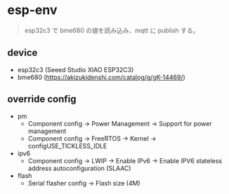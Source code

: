 # esp-env

> esp32c3 で bme680 の値を読み込み、mqtt に publish する。

## device

- esp32c3 (Seeed Studio XIAO ESP32C3)
- bme680 (https://akizukidenshi.com/catalog/g/gK-14469/)

## override config

- pm
  - Component config → Power Management → Support for power management
  - Component config → FreeRTOS → Kernel → configUSE_TICKLESS_IDLE
- ipv6
  - Component config → LWIP → Enable IPv6 → Enable IPV6 stateless address autoconfiguration (SLAAC)
- flash
  - Serial flasher config → Flash size (4M)
